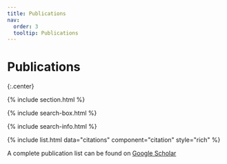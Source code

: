```yaml
---
title: Publications
nav:
  order: 3
  tooltip: Publications
---
```


# Publications
{:.center}

{% include section.html %}

{% include search-box.html %}

{% include search-info.html %}

{% include list.html data="citations" component="citation" style="rich" %}

A complete publication list can be found on [Google Scholar](https://scholar.google.com/citations?user=wkjT3poAAAAJ&hl=en)
